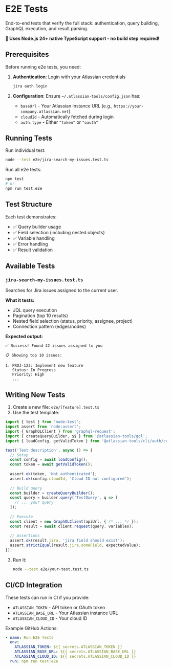 # E2E Tests

End-to-end tests that verify the full stack: authentication, query building, GraphQL execution, and result parsing.

**🎉 Uses Node.js 24+ native TypeScript support - no build step required!**

## Prerequisites

Before running e2e tests, you need:

1. **Authentication**: Login with your Atlassian credentials
   ```bash
   jira auth login
   ```

2. **Configuration**: Ensure `~/.atlassian-tools/config.json` has:
   - `baseUrl` - Your Atlassian instance URL (e.g., `https://your-company.atlassian.net`)
   - `cloudId` - Automatically fetched during login
   - `auth.type` - Either `"token"` or `"oauth"`

## Running Tests

Run individual test:
```bash
node --test e2e/jira-search-my-issues.test.ts
```

Run all e2e tests:
```bash
npm test
# or
npm run test:e2e
```

## Test Structure

Each test demonstrates:
- ✅ Query builder usage
- ✅ Field selection (including nested objects)
- ✅ Variable handling
- ✅ Error handling
- ✅ Result validation

## Available Tests

### `jira-search-my-issues.test.ts`
Searches for Jira issues assigned to the current user.

**What it tests:**
- JQL query execution
- Pagination (top 10 results)
- Nested field selection (status, priority, assignee, project)
- Connection pattern (edges/nodes)

**Expected output:**
```
✅ Success! Found 42 issues assigned to you

📋 Showing top 10 issues:

1. PROJ-123: Implement new feature
   Status: In Progress
   Priority: High
   ...
```

## Writing New Tests

1. Create a new file: `e2e/[feature].test.ts`
2. Use the test template:

```typescript
import { test } from 'node:test';
import assert from 'node:assert';
import { GraphQLClient } from 'graphql-request';
import { createQueryBuilder, $$ } from '@atlassian-tools/gql';
import { loadConfig, getValidToken } from '@atlassian-tools/cli/auth/config';

test('Test description', async () => {
  // Setup
  const config = await loadConfig();
  const token = await getValidToken();
  
  assert.ok(token, 'Not authenticated');
  assert.ok(config.cloudId, 'Cloud ID not configured');
  
  // Build query
  const builder = createQueryBuilder();
  const query = builder.query('TestQuery', q => [
    // ... your query
  ]);
  
  // Execute
  const client = new GraphQLClient(apiUrl, { /* ... */ });
  const result = await client.request(query, variables);
  
  // Assertions
  assert.ok(result.jira, 'jira field should exist');
  assert.strictEqual(result.jira.someField, expectedValue);
});
```

3. Run it:
   ```bash
   node --test e2e/your-test.test.ts
   ```

## CI/CD Integration

These tests can run in CI if you provide:
- `ATLASSIAN_TOKEN` - API token or OAuth token
- `ATLASSIAN_BASE_URL` - Your Atlassian instance URL
- `ATLASSIAN_CLOUD_ID` - Your cloud ID

Example GitHub Actions:
```yaml
- name: Run E2E Tests
  env:
    ATLASSIAN_TOKEN: ${{ secrets.ATLASSIAN_TOKEN }}
    ATLASSIAN_BASE_URL: ${{ secrets.ATLASSIAN_BASE_URL }}
    ATLASSIAN_CLOUD_ID: ${{ secrets.ATLASSIAN_CLOUD_ID }}
  run: npm run test:e2e
```

